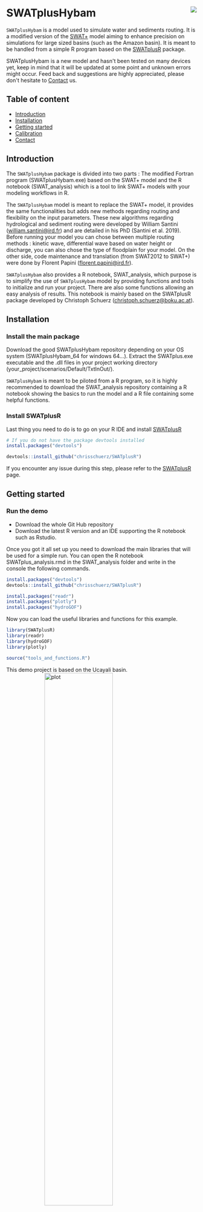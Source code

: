 # SWATplusHybam <img src="./img/Hybam.jpg" align="right" />
`SWATplusHybam` is a model used to simulate water and sediments routing. It is a modified version of the [SWAT+](https://swat.tamu.edu/software/plus/) model aiming to enhance precision on simulations for large sized basins (such as the Amazon basin). It is meant to be handled from a simple R program based on the [SWATplusR](https://github.com/chrisschuerz/SWATplusR) package.

SWATplusHybam is a new model and hasn't been tested on many devices yet, keep in mind that it will be updated at some point and unknown errors might occur. Feed back and suggestions are highly appreciated, please don't hesitate to [Contact](#Contact) us.

## Table of content
* [Introduction](#Introduction)
* [Installation](#Installation)
* [Getting started](#Getting-started)
* [Calibration](#Calibration)
* [Contact](#Contact)

## Introduction
The `SWATplusHybam` package is divided into two parts : The modified Fortran program (SWATplusHybam.exe) based on the SWAT+ model and the R notebook (SWAT_analysis) which is a tool to link SWAT+ models with your modeling workflows in R.

The `SWATplusHybam` model is meant to replace the SWAT+ model, it provides the same functionalities but adds new methods regarding routing and flexibility on the input parameters. These new algorithms regarding hydrological and sediment routing were developed by William Santini (william.santini@ird.fr) and are detailed in his PhD (Santini et al. 2019). Before running your model you can chose between multiple routing methods : kinetic wave, differential wave based on water height or discharge, you can also chose the type of floodplain for your model. On the other side, code maintenance and translation (from SWAT2012 to SWAT+) were done by Florent Papini (florent.papini@ird.fr).

 `SWATplusHybam` also provides a R notebook, SWAT_analysis, which purpose is to simplify the use of `SWATplusHybam` model by providing functions and tools to initialize and run your project. There are also some functions allowing an easy analysis of results. This notebook is mainly based on the SWATplusR package developed by Christoph Schuerz (christoph.schuerz@boku.ac.at).

## Installation

### Install the main package
Download the good SWATplusHybam repository depending on your OS system (SWATplusHybam_64 for windows 64...). Extract the SWATplus.exe executable and the .dll files in your project working directory (your_project/scenarios/Default/TxtInOut/).

`SWATplusHybam` is meant to be piloted from a R program, so it is highly recommended to download the SWAT_analysis repository containing a R notebook showing the basics to run the model and a R file containing some helpful functions.

### Install SWATplusR
Last thing you need to do is to go on your R IDE and install [SWATplusR](https://github.com/chrisschuerz/SWATplusR)
```r
# If you do not have the package devtools installed
install.packages("devtools")

devtools::install_github("chrisschuerz/SWATplusR")
```
If you encounter any issue during this step, please refer to the [SWATplusR](https://github.com/chrisschuerz/SWATplusR) page.

## Getting started

### Run the demo
- Download the whole Git Hub repository
- Download the latest R version and an IDE supporting the R notebook such as Rstudio.

Once you got it all set up you need to download the main libraries that will be used for a simple run. You can open the R notebook SWATplus_analysis.rmd in the SWAT_analysis folder and write in the console the following commands.
```r
install.packages("devtools")
devtools::install_github("chrisschuerz/SWATplusR")

install.packages("readr")
install.packages("plotly")
install.packages("hydroGOF")
```

Now you can load the useful libraries and functions for this example.
```r
library(SWATplusR)
library(readr)
library(hydroGOF)
library(plotly)

source("tools_and_functions.R")
```

This demo project is based on the Ucayali basin.
<img src="img/Ucayali.png" title="Requena" alt="plot" width="60%" style="display: block; margin: auto;" />

Set up the path to your project.
```r
# Put the path to your TxtInOut file here
project_path <- "path_to_project/demo"
```

Run the model. You need to give the project path and the start and end date and number of warm up years. There are a lot of output types but we will be focusing on discharge at Requena one this example. Be careful, the channel (unit) number is not always the same as the basin number.
```r
q_sim_day <- run_swatplus(project_path = project_path,
                          output = define_output(file = "channel_sd",
                                                  variable = "flo_out",
                                                  unit = 1),
                          start_date = "2010-1-1",
                          end_date = "2016-1-1",
                          years_skip = 2)
```


```r
q_obs = read_csv(file = paste(project_path, "/Qobs_req.csv", sep = ""))
q_obs$Date <- as.Date(q_obs$Date, format = "%Y-%m-%d")

sim_csv = read_csv(file = paste(project_path, "/channel_sd_day.csv", sep = ""), skip = 1)
channel = 1
sim_csv <- sim_csv[sim_csv$gis_id == channel,]
sim_csv["date"] <- paste(sim_csv$yr, sim_csv$mon, sim_csv$day, sep = "-")
sim_csv$date <- as.Date(sim_csv$date, format = "%Y-%m-%d")
sim_csv$flo_out <- as.numeric(sim_csv$flo_out)

sim_month = monthly_average(sim_csv, "flo_out")

```

Plot your results.
```r
start_date = '2009-03-21'
end_date = '2016-06-30'
title = 'Requena'

# Always start with observed or your reference data!
simulations = list(q_obs, sim_csv, sim_month)
simulation_names = list("q_obs", "sim1", "sim1_monthly_average")

# Function to plot easily multiple figures of a same format
plot_results(simulations, simulation_names, start_date, end_date, title)
```
<img src="img/Requena.png" title="Requena" alt="plot" width="60%" style="display: block; margin: auto;" />

### Perform your first model
In order to use the SWATplusHybam model you need to set up your project through QGIS with the QSWAT+ plugin. You can find great video tutorials on the [SWAT+](https://swat.tamu.edu/software/plus/) website. Then initialize weather data and modify parameters if needed, you can go back to this step at any time if you want. The import point is the step "write input files" as once it's done you can close QGIS and SWATplusEditor they will not be needed for running the model and analyze data. You can go through the step "Run SWAT+" on SWATplusEditor but it's not going to run the new model `SWATplusHybam`.

If you went successfully through the set up you can now go on the R notebook `SWAT_analysis` and try to perform a first run. There are no currently demo data, you will have to use one of your QSWAT+ project.

```r
# Load your libraries
library(SWATplusR)
source("tools_and_functions.R")

# Put the path to your TxtInOut file here
project_path <- "your_path/your_project/Scenarios/Default/TxtInOut"
```

```r
q_sim_day <- run_swatplus(project_path = project_path,
                         output = define_output(file = "channel_sd",
                                                 variable = "flo_out",
                                                 unit = 1))
```

[SWATplusR](https://github.com/chrisschuerz/SWATplusR)

### Analyze the model output
The following code is a simple plot example you can do with the functions included in the SWAT_analysis package.
```r
start_date = '2002-01-01'
end_date = '2014-07-31'
title = 'Lagarto'

# Always start with observed or your reference data!
simulations = list(q_obs, sim_csv, sim_month)
simulation_names = list("q_obs", "sim1", "sim1_monthly_average")

# Function to plot easily multiple figures of a same format
plot_results(simulations, simulation_names, start_date, end_date, title)
```
<img src="img/Result.png" title="plot" alt="plot" width="60%" style="display: block; margin: auto;" />

Other simple ways to plot your data are shown on the [SWATplusR](https://chrisschuerz.github.io/SWATplusR/articles/04_vis_example.html) Git page.

### Input parameters and input files
`SWATplusHybam` offers the possibility to chose among multiple water routing methods. Each of these Fortran routines are described in Santini & al.
| Number | Water routing method (no_rte) |
| --- | --- |
| 1 | sd_ch_rt_ck_wave |
| 2 | sd_rt_diff_wave_h |
| 3 | sd_rtmuskKvar |

Parameter changes in a R notebook is already available thanks to parameter sets as described in [SWATplusR](https://github.com/chrisschuerz/SWATplusR). So here we are using the same trick to chose the water routing algorithm.
```r
par_single = c("no_rte.bsn|change = abschg" = 1)
```
| Parameter | Description |
| --- | --- |
| no_rte | Water routing method range 0:8 |
| fpgeom | Type of floodplain 0 is squared, 1 triangular |
| theta_fp | Floodplain angle (Case of a tri. section) [rad] |
| alpha_f | 0.2 < alpha < 0.7 (Bates et al., 2010) |

A new feature from `SWATplusHybam` is the ability to handle observed data, in order to use them as limit conditions or to do data assimilation for example. This observed data has to come as a .txt file and has it's type has to be specified in the functions Below.
```r
setup_input_files(project_path, list("htam.txt;hyd;1", "Qsf_lag.txt;sands;1"))
```
Only three types are available for now but some might be added later. You can currently provide a water, sand or wash load limit condition file or files for data assimilation (in progress).
```r
q_sim_day <- run_swatplus(project_path = project_path,
                         output = define_output(file = "channel_sd",
                                                 variable = "flo_out",
                                                 unit = 1),
                         start_date = "2013-1-1",
                         end_date = "2018-1-1",
                         years_skip = 2)
                         parameter = par_single)
```

## Calibration



## Contact
Created by William Santini (william.santini@ird.fr) and Florent Papini (florent.papini@ird.fr)
